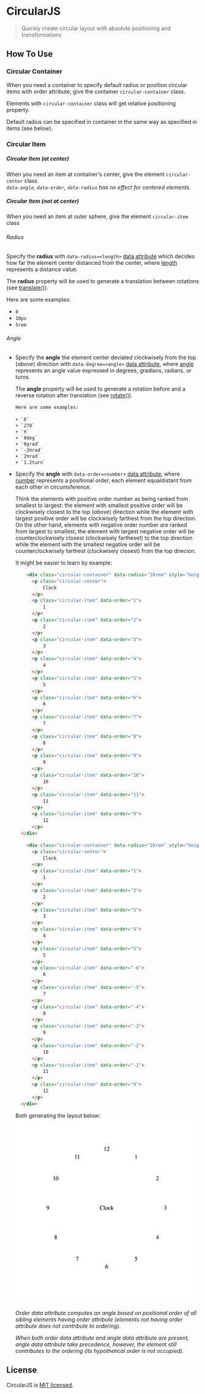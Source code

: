 # CircularJS

> Quickly create circular layout with absolute positioning and transformations

## How To Use

### Circular Container
When you need a container to specify default radius or position circular items with order attribute, give the container `circular-container` class.  

Elements with `circular-container` class will get relative positioning property.  

Default radius can be specified in container in the same way as specified in items (see below).

### Circular Item

##### Circular Item (at center)  
When you need an item at container's center, give the element `circular-center` class  
*`data-angle`, `data-order`, `data-radius` has no effect for centered elements.*

##### Circular Item (not at center)
When you need an item at outer sphere, give the element `circular-item` class 

###### Radius
Specify the **radius** with `data-radius=<length>` [data attribute](https://developer.mozilla.org/en-US/docs/Learn/HTML/Howto/Use_data_attributes) which decides how far the element center distanced from the center, where [length](https://developer.mozilla.org/en-US/docs/Web/CSS/length) represents a distance value.  
      
  The **radius** property will be used to generate a translation between rotations (see [translate()](https://developer.mozilla.org/en-US/docs/Web/CSS/transform-function/translate)).  
  
  Here are some examples:
  + `0`
  + `10px`
  + `5rem`

###### Angle

+ Specify the **angle** the element center deviated clockwisely from the top (*above*) direction with `data-degree=<angle>` [data attribute](https://developer.mozilla.org/en-US/docs/Learn/HTML/Howto/Use_data_attributes), where [angle](https://developer.mozilla.org/en-US/docs/Web/CSS/angle) represents an angle value expressed in degrees, gradians, radians, or turns.  

    The **angle** property will be used to generate a rotation before and a reverse rotation after translation (see [rotate()](https://developer.mozilla.org/en-US/docs/Web/CSS/transform-function/rotate)).  
      
      Here are some examples:  
      
      + `0`
      + `270`
      + `π`
      + `0deg`
      + `0grad`
      + `-2πrad`
      + `2πrad`
      + `1.2turn`

+ Specify the **angle** with `data-order=<number>` [data attribute](https://developer.mozilla.org/en-US/docs/Learn/HTML/Howto/Use_data_attributes), where [number](https://developer.mozilla.org/en-US/docs/Web/CSS/number) represents a positional order, each element equaldistant from each other in circumsference.

  Think the elements with positive order number as being ranked from smallest to largest: the element with smallest positive order will be clockwisely closest to the top (*above*) direction while the element with largest positive order will be clockwisely farthest from the top direction.  
  On the other hand, elements with negative order number are ranked from largest to smallest, the element with largest negative order will be counterclockwisely closest (clockwisely fartheset) to the top direction while the element with the smallest negative order will be counterclockwisely farthest (clockwisely closest) from the top direcion.
  
  It might be easier to learn by example:
  
  ```html
      <div class="circular-container" data-radius="10rem" style="height:500px">
        <p class="circular-center">
            Clock
        </p>
        <p class="circular-item" data-order="1">
            1
        </p>
        <p class="circular-item" data-order="2">
            2
        </p>
        <p class="circular-item" data-order="3">
            3
        </p>
        <p class="circular-item" data-order="4">
            4
        </p>
        <p class="circular-item" data-order="5">
            5
        </p>
        <p class="circular-item" data-order="6">
            6
        </p>
        <p class="circular-item" data-order="7">
            7
        </p>
        <p class="circular-item" data-order="8">
            8
        </p>
        <p class="circular-item" data-order="9">
            9
        </p>
        <p class="circular-item" data-order="10">
            10
        </p>
        <p class="circular-item" data-order="11">
            11
        </p>
        <p class="circular-item" data-order="0">
            12
        </p>
    </div>
  ```
  ```html
      <div class="circular-container" data-radius="10rem" style="height:500px">
        <p class="circular-center">
            Clock
        </p>
        <p class="circular-item" data-order="1">
            1
        </p>
        <p class="circular-item" data-order="2">
            2
        </p>
        <p class="circular-item" data-order="3">
            3
        </p>
        <p class="circular-item" data-order="4">
            4
        </p>
        <p class="circular-item" data-order="5">
            5
        </p>
        <p class="circular-item" data-order="-6">
            6
        </p>
        <p class="circular-item" data-order="-5">
            7
        </p>
        <p class="circular-item" data-order="-4">
            8
        </p>
        <p class="circular-item" data-order="-3">
            9
        </p>
        <p class="circular-item" data-order="-2">
            10
        </p>
        <p class="circular-item" data-order="-1">
            11
        </p>
        <p class="circular-item" data-order="0">
            12
        </p>
    </div>
  ```
  
  Both generating the layout below:
  ![Result](order-example1.png)
  
  *Order data attribute computes an angle based on positional order of all sibling elements having order attribute (elements not having order attribute does not contribute to ordering).*
  
  *When both order data attribute and angle data attribute are present, angle data attribute take precedence, however, the element still contributes to the ordering (its hypothetical order is not occupied).*


## License
CircularJS is [MIT licensed](https://github.com/pengzhengyi/CircularJS/blob/master/LICENSE).
